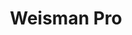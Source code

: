 ---
title: Weisman Pro
client: SuperFastBusiness
image: /assets/images/weisman-pro.png
thumbnail: /assets/images/thumbs/weisman-pro.png
categories:
    - wordpress
    - design
---